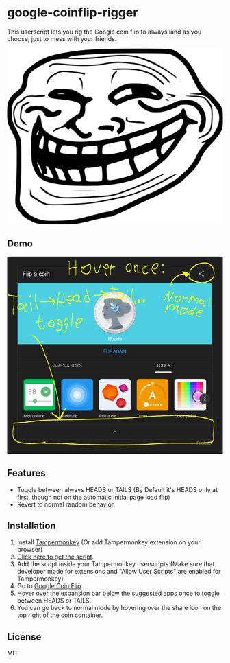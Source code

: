 # google-coinflip-rigger

This userscript lets you rig the Google coin flip to always land as you choose, just to mess with your friends.

![:tf:](trollface.png)

## Demo
![Demo Screenshot](demo.PNG)

## Features
- Toggle between always HEADS or TAILS (By Default it's HEADS only at first, though not on the automatic initial page load flip)
- Revert to normal random behavior.

## Installation
1. Install [Tampermonkey](https://www.tampermonkey.net/) (Or add Tampermonkey extension on your browser)
2. [Click here to get the script](https://raw.githubusercontent.com/tryez/google-coinflip-rigger/main/coinflip-rigger.user.js).
3. Add the script inside your Tampermonkey userscripts (Make sure that developer mode for extensions and "Allow User Scripts" are enabled for Tampermonkey)
4. Go to [Google Coin Flip](https://www.google.com/search?q=flip+a+coin).
5. Hover over the expansion bar below the suggested apps once to toggle between HEADS or TAILS.
6. You can go back to normal mode by hovering over the share icon on the top right of the coin container.


## License
MIT